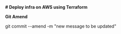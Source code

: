 **# Deploy infra on AWS using Terraform**


**Git Amend**

git commit --amend -m "new message to be updated"